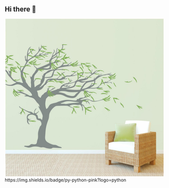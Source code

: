 ## Hi there 👋
<div id="header" align="center">
<img src="https://github.com/Nadegda711/Nadegda711/blob/main/IMG_5311.JPG" width="500"/>
</div>
https://img.shields.io/badge/py-python-pink?logo=python



